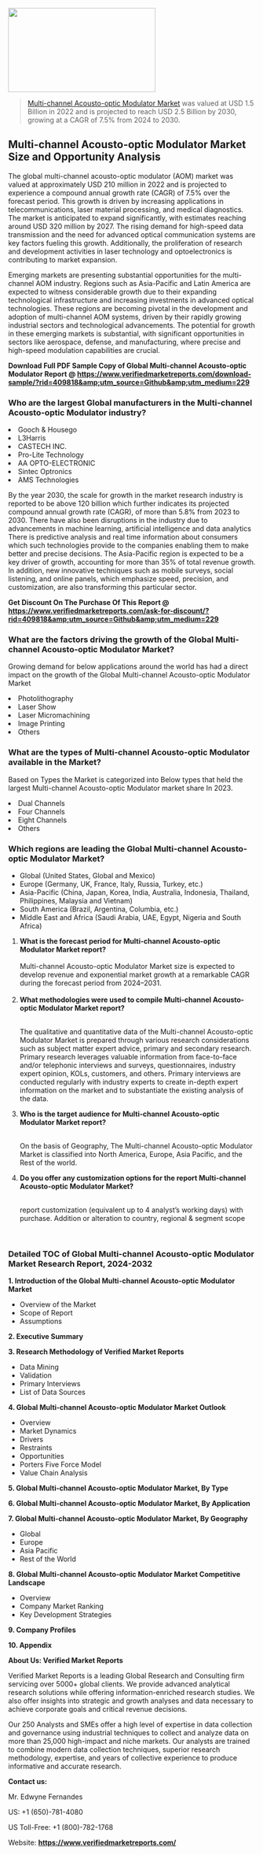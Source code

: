 <img src="https://ffe5etoiles.com/wp-content/uploads/2024/12/MST1-300x171.png" alt="" width="300" height="171" class="alignnone size-medium wp-image-20088" /><blockquote><p><p><a href="https://www.verifiedmarketreports.com/download-sample/?rid=409818&utm_source=Github&utm_medium=229" target="_blank">Multi-channel Acousto-optic Modulator Market</a> was valued at USD 1.5 Billion in 2022 and is projected to reach USD 2.5 Billion by 2030, growing at a CAGR of 7.5% from 2024 to 2030.</p></blockquote><p><h2>Multi-channel Acousto-optic Modulator Market Size and Opportunity Analysis</h2><p>The global multi-channel acousto-optic modulator (AOM) market was valued at approximately USD 210 million in 2022 and is projected to experience a compound annual growth rate (CAGR) of 7.5% over the forecast period. This growth is driven by increasing applications in telecommunications, laser material processing, and medical diagnostics. The market is anticipated to expand significantly, with estimates reaching around USD 320 million by 2027. The rising demand for high-speed data transmission and the need for advanced optical communication systems are key factors fueling this growth. Additionally, the proliferation of research and development activities in laser technology and optoelectronics is contributing to market expansion.</p><p>Emerging markets are presenting substantial opportunities for the multi-channel AOM industry. Regions such as Asia-Pacific and Latin America are expected to witness considerable growth due to their expanding technological infrastructure and increasing investments in advanced optical technologies. These regions are becoming pivotal in the development and adoption of multi-channel AOM systems, driven by their rapidly growing industrial sectors and technological advancements. The potential for growth in these emerging markets is substantial, with significant opportunities in sectors like aerospace, defense, and manufacturing, where precise and high-speed modulation capabilities are crucial.</p></p><p class=""><strong>Download Full PDF Sample Copy of Global Multi-channel Acousto-optic Modulator Report @ <a href="https://www.verifiedmarketreports.com/download-sample/?rid=409818&amp;utm_source=Github&amp;utm_medium=229" target="_blank">https://www.verifiedmarketreports.com/download-sample/?rid=409818&amp;utm_source=Github&amp;utm_medium=229</a></strong></p><h3 id="" class="">Who are the largest Global manufacturers in the Multi-channel Acousto-optic Modulator industry?</h3><p><li>Gooch & Housego</li><li> L3Harris</li><li> CASTECH INC.</li><li> Pro-Lite Technology</li><li> AA OPTO-ELECTRONIC</li><li> Sintec Optronics</li><li> AMS Technologies</li></p><div class=""><div class="" dir="" data-message-author-role="" data-message-id="" data-message-model-slug=""><div class=""><div class=""><div class=""><div class="" dir="" data-message-author-role="" data-message-id="" data-message-model-slug=""><div class=""><div class=""><p>By the year 2030, the scale for growth in the market research industry is reported to be above 120 billion which further indicates its projected compound annual growth rate (CAGR), of more than 5.8% from 2023 to 2030. There have also been disruptions in the industry due to advancements in machine learning, artificial intelligence and data analytics There is predictive analysis and real time information about consumers which such technologies provide to the companies enabling them to make better and precise decisions. The Asia-Pacific region is expected to be a key driver of growth, accounting for more than 35% of total revenue growth. In addition, new innovative techniques such as mobile surveys, social listening, and online panels, which emphasize speed, precision, and customization, are also transforming this particular sector.</p><p><strong>Get Discount On The Purchase Of This Report @&nbsp; <a href="https://www.verifiedmarketreports.com/ask-for-discount/?rid=409818&amp;utm_source=Github&amp;utm_medium=229" target="_blank">https://www.verifiedmarketreports.com/ask-for-discount/?rid=409818&amp;utm_source=Github&amp;utm_medium=229</a></strong></p></div></div></div></div></div></div></div></div><h3 id="" class="">What are the factors driving the growth of the Global Multi-channel Acousto-optic Modulator Market?</h3><p id="" class="">Growing demand for below applications around the world has had a direct impact on the growth of the Global Multi-channel Acousto-optic Modulator Market</p><p id="" class=""><li>Photolithography</li><li> Laser Show</li><li> Laser Micromachining</li><li> Image Printing</li><li> Others</li></p><h3 id="" class="">What are the types of Multi-channel Acousto-optic Modulator available in the Market?</h3><p id="" class="">Based on Types the Market is categorized into Below types that held the largest Multi-channel Acousto-optic Modulator market share In 2023.</p><p id="" class=""><li>Dual Channels</li><li> Four Channels</li><li> Eight Channels</li><li> Others</li></p><h3 id="" class="">Which regions are leading the Global Multi-channel Acousto-optic Modulator Market?</h3><ul><li>Global (United States, Global and Mexico)</li><li>Europe (Germany, UK, France, Italy, Russia, Turkey, etc.)</li><li>Asia-Pacific (China, Japan, Korea, India, Australia, Indonesia, Thailand, Philippines, Malaysia and Vietnam)</li><li>South America (Brazil, Argentina, Columbia, etc.)</li><li>Middle East and Africa (Saudi Arabia, UAE, Egypt, Nigeria and South Africa)</li></ul><p><ol><li><strong>What is the forecast period for Multi-channel Acousto-optic Modulator Market report?<br /></strong><br /><span data-sheets-root="1" data-sheets-value="{&quot;1&quot;:2,&quot;2&quot;:&quot;XXXX size is expected to develop revenue and exponential market growth at a remarkable CAGR during the forecast period from 2024&ndash;2030.&quot;}" data-sheets-userformat="{&quot;2&quot;:12674,&quot;4&quot;:{&quot;1&quot;:2,&quot;2&quot;:16776960},&quot;10&quot;:2,&quot;11&quot;:0,&quot;15&quot;:&quot;Arial&quot;,&quot;16&quot;:12}">Multi-channel Acousto-optic Modulator Market size is expected to develop revenue and exponential market growth at a remarkable CAGR during the forecast period from 2024&ndash;2031.</span><br /><br /></li><li><strong>What methodologies were used to compile Multi-channel Acousto-optic Modulator Market report?<br /><br /></strong><p>The qualitative and quantitative data of the&nbsp;Multi-channel Acousto-optic Modulator Market is prepared through various research considerations such as subject matter expert advice, primary and secondary research. Primary research leverages valuable information from face-to-face and/or telephonic interviews and surveys, questionnaires, industry expert opinion, KOLs, customers, and others. Primary interviews are conducted regularly with industry experts to create in-depth expert information on the market and to substantiate the existing analysis of the data.&nbsp;</p></li><li><strong>Who is the target audience for Multi-channel Acousto-optic Modulator Market report?<br /><br /></strong><p>On the basis of Geography, The&nbsp;Multi-channel Acousto-optic Modulator Market is classified into North America, Europe, Asia Pacific, and the Rest of the world.</p></li><li><strong>Do you offer any customization options for the report Multi-channel Acousto-optic Modulator Market?<br /><br /></strong><p>report customization (equivalent up to 4 analyst&rsquo;s working days) with purchase. Addition or alteration to country, regional &amp; segment scope</p><p>&nbsp;</p></li></ol></p><h3 id="" class="">Detailed TOC of Global Multi-channel Acousto-optic Modulator Market Research Report, 2024-2032</h3><p id="" class=""><strong>1. Introduction of the Global Multi-channel Acousto-optic Modulator Market</strong></p><ul><li>Overview of the Market</li><li>Scope of Report</li><li>Assumptions</li></ul><p id="" class=""><strong>2. Executive Summary</strong></p><p id="" class=""><strong>3. Research Methodology of&nbsp;Verified Market Reports</strong></p><ul><li>Data Mining</li><li>Validation</li><li>Primary Interviews</li><li>List of Data Sources</li></ul><p id="" class=""><strong>4. Global Multi-channel Acousto-optic Modulator Market Outlook</strong></p><ul><li>Overview</li><li>Market Dynamics</li><li>Drivers</li><li>Restraints</li><li>Opportunities</li><li>Porters Five Force Model</li><li>Value Chain Analysis</li></ul><p id="" class=""><strong>5. Global Multi-channel Acousto-optic Modulator Market, By&nbsp;Type</strong></p><p id="" class=""><strong>6. Global Multi-channel Acousto-optic Modulator Market, By Application</strong></p><p id="" class=""><strong>7. Global Multi-channel Acousto-optic Modulator Market, By Geography</strong></p><ul><li>Global</li><li>Europe</li><li>Asia Pacific</li><li>Rest of the World</li></ul><p id="" class=""><strong>8. Global Multi-channel Acousto-optic Modulator Market Competitive Landscape</strong></p><ul><li>Overview</li><li>Company Market Ranking</li><li>Key Development Strategies</li></ul><p id="" class=""><strong>9. Company Profiles</strong></p><p id="" class=""><strong>10. Appendix</strong></p><p id="" class=""><strong>About Us: Verified Market Reports</strong></p><p id="" class="">Verified Market Reports is a leading Global Research and Consulting firm servicing over 5000+ global clients. We provide advanced analytical research solutions while offering information-enriched research studies. We also offer insights into strategic and growth analyses and data necessary to achieve corporate goals and critical revenue decisions.</p><p id="" class="">Our 250 Analysts and SMEs offer a high level of expertise in data collection and governance using industrial techniques to collect and analyze data on more than 25,000 high-impact and niche markets. Our analysts are trained to combine modern data collection techniques, superior research methodology, expertise, and years of collective experience to produce informative and accurate research.</p><p id="" class=""><strong>Contact us:</strong></p><p id="" class="">Mr. Edwyne Fernandes</p><p id="" class="">US: +1 (650)-781-4080</p><p id="" class="">US Toll-Free: +1 (800)-782-1768</p><p id="" class="">Website: <a target="" data-test-app-aware-link=""><strong>https://www.verifiedmarketreports.com/</strong></a></p>
